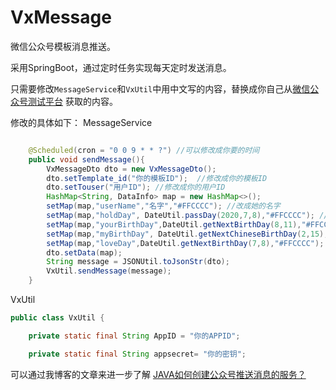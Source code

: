 # VxMessage
微信公众号模板消息推送。

采用SpringBoot，通过定时任务实现每天定时发送消息。

只需要修改`MessageService`和`VxUtil`中用中文写的内容，替换成你自己从[微信公众号测试平台](https://mp.weixin.qq.com/debug/cgi-bin/sandboxinfo?action=showinfo&t=sandbox/index)
获取的内容。

修改的具体如下：
MessageService
```java

    @Scheduled(cron = "0 0 9 * * ?") //可以修改成你要的时间
    public void sendMessage(){
        VxMessageDto dto = new VxMessageDto();
        dto.setTemplate_id("你的模板ID");  //修改成你的模板ID
        dto.setTouser("用户ID"); //修改成你的用户ID
        HashMap<String, DataInfo> map = new HashMap<>();
        setMap(map,"userName","名字","#FFCCCC"); //改成她的名字
        setMap(map,"holdDay", DateUtil.passDay(2020,7,8),"#FFCCCC"); //改成你在一起的时间
        setMap(map,"yourBirthDay",DateUtil.getNextBirthDay(8,11),"#FFCCCC"); //改成她的生日
        setMap(map,"myBirthDay", DateUtil.getNextChineseBirthDay(2,15),"#FFCCCC"); //改成你的生日
        setMap(map,"loveDay",DateUtil.getNextBirthDay(7,8),"#FFCCCC"); //改成你在一起的时间
        dto.setData(map);
        String message = JSONUtil.toJsonStr(dto);
        VxUtil.sendMessage(message);
    }
```

VxUtil
```java
public class VxUtil {

    private static final String AppID = "你的APPID";

    private static final String appsecret= "你的密钥";
```




可以通过我博客的文章来进一步了解
[JAVA如何创建公众号推送消息的服务？](http://sqdpt.top/#/blog?id=150)

